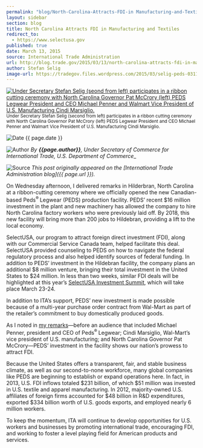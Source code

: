 ```yaml
---
permalink: "blog/North-Carolina-Attracts-FDI-in Manufacturing-and-Textiles.html"
layout: sidebar
section: blog
title: North Carolina Attracts FDI in Manufacturing and Textiles
redirect_to:
  - https://www.selectusa.gov
published: true
date: March 13, 2015
source: International Trade Administration
url: http://blog.trade.gov/2015/03/13/north-carolina-attracts-fdi-in-manufacturing-and-textiles/
author: Stefan Selig
image-url: https://tradegov.files.wordpress.com/2015/03/selig-peds-031115.jpg?w=300&h=169
---
```


<span class="imgright"><a href="https://tradegov.files.wordpress.com/2015/03/selig-peds-031115.jpg"><img src="{{ page.image-url }}" alt="Under Secretary Stefan Selig (seond from left) participates in a ribbon cutting ceremony with North Carolina Governor Pat McCrory (left) PEDS Legwear President and CEO Michael Penner and Walmart Vice President of U.S. Manufacturing Cindi Marsiglio." /></a><br/><small>Under Secretary Stefan Selig (second from left) participates in a ribbon cutting ceremony with North Carolina Governor Pat McCrory (left) PEDS Legwear President and CEO Michael Penner and Walmart Vice President of U.S. Manufacturing Cindi Marsiglio.</small></span>

![Date](https://google.github.io/material-design-icons/action/svg/design/ic_event_24px.svg "Date") {{ page.date }}

![Author](https://google.github.io/material-design-icons/action/svg/design/ic_account_box_24px.svg "Author") _By **{{page.author}}**, Under Secretary of Commerce for International Trade, U.S. Department of Commerce__

![Source](https://google.github.io/material-design-icons/action/svg/design/ic_home_24px.svg "Source") _This post originally appeared on the [International Trade Administration blog]({{ page.url }})._

On Wednesday afternoon, I delivered remarks in Hilderbran, North Carolina at a ribbon-cutting ceremony where we officially opened the new Canadian-based Peds<sup>® </sup>Legwear (PEDS) production facility. PEDS’ recent $16 million investment in the plant and new machinery has allowed the company to hire North Carolina factory workers who were previously laid off. By 2018, this new facility will bring more than 200 jobs to Hildebran, providing a lift to the local economy.

SelectUSA, our program to attract foreign direct investment (FDI), along with our Commercial Service Canada team, helped facilitate this deal. SelectUSA provided counseling to PEDS on how to navigate the federal regulatory process and also helped identify sources of federal funding. In addition to PEDS&#8217; investment in the Hildebran facility, the company plans an additional $8 million venture, bringing their total investment in the United States to $24 million. In less than two weeks, similar FDI deals will be highlighted at this year’s [SelectUSA Investment Summit](http://www.selectusasummit.com/), which will take place March 23-24.

In addition to ITA’s support, PEDS’ new investment is made possible because of a multi-year purchase order contract from Wal-Mart as part of the retailer’s commitment to buy domestically produced goods.

As I noted in [my remarks](http://trade.gov/press/speeches/2015/selig-031115.asp)—before an audience that included Michael Penner, president and CEO of Peds<sup>® </sup>Legwear; Cindi Marsiglio, Wal-Mart’s vice president of U.S. manufacturing; and North Carolina Governor Pat McCrory—PEDS’ investment in the facility shows our nation’s prowess to attract FDI.

Because the United States offers a transparent, fair, and stable business climate, as well as our second-to-none workforce, many global companies like PEDS are beginning to establish or expand operations here. In fact, in 2013, U.S. FDI inflows totaled $231 billion, of which $51 million was invested in U.S. textile and apparel manufacturing. In 2012, majority-owned U.S. affiliates of foreign firms accounted for $48 billion in R&amp;D expenditures, exported $334 billion worth of U.S. goods exports, and employed nearly 6 million workers.

To keep the momentum, ITA will continue to develop opportunities for U.S. workers and businesses by promoting international trade, encouraging FDI, and working to foster a level playing field for American products and services.
